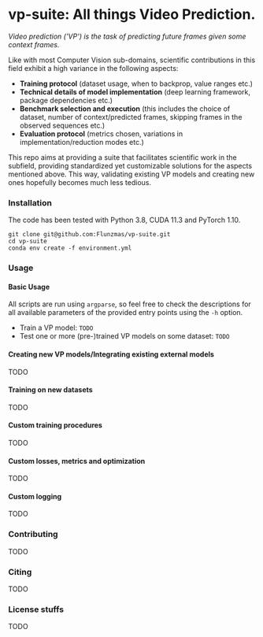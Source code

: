 # vp-suite: All things Video Prediction.

_Video prediction ('VP') is the task of predicting future frames given some context frames._

Like with most Computer Vision sub-domains, scientific contributions in this field exhibit a high variance in the following aspects:
- **Training protocol** (dataset usage, when to backprop, value ranges etc.)
- **Technical details of model implementation** (deep learning framework, package dependencies etc.) 
- **Benchmark selection and execution** (this includes the choice of dataset, number of context/predicted frames, skipping frames in the observed sequences etc.)
- **Evaluation protocol** (metrics chosen, variations in implementation/reduction modes etc.)

This repo aims at providing a suite that facilitates scientific work in the subfield, providing standardized yet customizable solutions for the aspects mentioned above. This way, validating existing VP models and creating new ones hopefully becomes much less tedious.

### Installation

The code has been tested with Python 3.8, CUDA 11.3 and PyTorch 1.10.

```
git clone git@github.com:Flunzmas/vp-suite.git
cd vp-suite
conda env create -f environment.yml
```

### Usage

#### Basic Usage

All scripts are run using `argparse`,
so feel free to check the descriptions for all available parameters of the provided entry points using the `-h` option. 

- Train a VP model:  `TODO`
- Test one or more (pre-)trained VP models on some dataset: `TODO`

#### Creating new VP models/Integrating existing external models 

TODO

#### Training on new datasets

TODO

#### Custom training procedures

TODO

#### Custom losses, metrics and optimization

TODO

#### Custom logging

TODO

### Contributing

TODO

### Citing

TODO

### License stuffs

TODO

